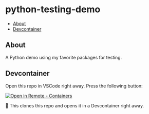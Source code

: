 # python-testing-demo

- [About](#about)
- [Devcontainer](#devcontainer)

## About

A Python demo using my favorite packages for testing.

## Devcontainer

Open this repo in VSCode right away. Press the following button:

[![Open in Remote - Containers](https://img.shields.io/static/v1?label=Remote%20-%20Containers&message=Open&color=blue&logo=visualstudiocode)](https://vscode.dev/redirect?url=vscode://ms-vscode-remote.remote-containers/cloneInVolume?url=https://github.com/MvdSman/python-testing-demo)

🚀 This clones this repo and opens it in a Devcontainer right away.
